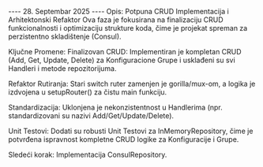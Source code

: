 ---- 28. Septembar 2025 ----
Opis:
Potpuna CRUD Implementacija i Arhitektonski Refaktor
Ova faza je fokusirana na finalizaciju CRUD funkcionalnosti i optimizaciju strukture koda, čime je projekat spreman za perzistentno skladištenje (Consul).

Ključne Promene:
Finalizovan CRUD: Implementiran je kompletan CRUD (Add, Get, Update, Delete) za Konfiguracione Grupe i usklađeni su svi Handleri i metode repozitorijuma.

Refaktor Rutiranja: Stari switch ruter zamenjen je gorilla/mux-om, a logika je izdvojena u setupRouter() za čistu main funkciju.

Standardizacija: Uklonjena je nekonzistentnost u Handlerima (npr. standardizovani su nazivi Add/Get/Update/Delete).

Unit Testovi: Dodati su robusti Unit Testovi za InMemoryRepository, čime je potvrđena ispravnost kompletne CRUD logike za Konfiguracije i Grupe.

Sledeći korak: Implementacija ConsulRepository.